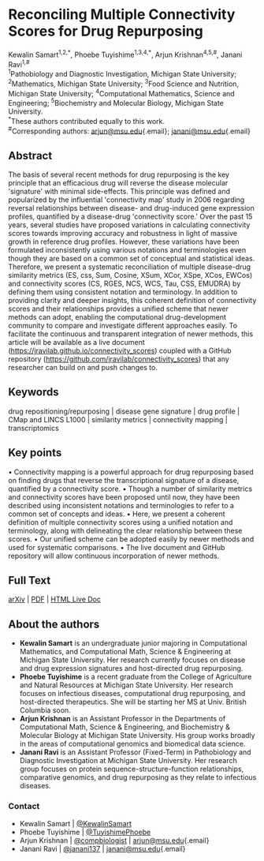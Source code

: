 # Reconciling Multiple Connectivity Scores for Drug Repurposing

Kewalin Samart<sup>1,2,\*</sup>, Phoebe Tuyishime<sup>1,3,4,\*</sup>, Arjun Krishnan<sup>4,5,\#</sup>, Janani Ravi<sup>1,\#</sup> <br> <sup>1</sup>Pathobiology and Diagnostic Investigation, Michigan State University; <sup>2</sup>Mathematics, Michigan State University; <sup>3</sup>Food Science and Nutrition, Michigan State University; <sup>4</sup>Computational Mathematics, Science and Engineering; <sup>5</sup>Biochemistry and Molecular Biology, Michigan State University. <br> <sup>\*</sup>These authors contributed equally to this work. <br> <sup>\#</sup>Corresponding authors: [arjun\@msu.edu](mailto:arjun@msu.edu){.email}; [janani\@msu.edu](mailto:janani@msu.edu){.email}

## Abstract

The basis of several recent methods for drug repurposing is the key principle that an efficacious drug will reverse the disease molecular 'signature' with minimal side-effects. This principle was defined and popularized by the influential 'connectivity map' study in 2006 regarding reversal relationships between disease- and drug-induced gene expression profiles, quantified by a disease-drug 'connectivity score.' Over the past 15 years, several studies have proposed variations in calculating connectivity scores towards improving accuracy and robustness in light of massive growth in reference drug profiles. However, these variations have been formulated inconsistently using various notations and terminologies even though they are based on a common set of conceptual and statistical ideas. Therefore, we present a systematic reconciliation of multiple disease-drug similarity metrics (ES, css, Sum, Cosine, XSum, XCor, XSpe, XCos, EWCos) and connectivity scores (CS, RGES, NCS, WCS, Tau, CSS, EMUDRA) by defining them using consistent notation and terminology. In addition to providing clarity and deeper insights, this coherent definition of connectivity scores and their relationships provides a unified scheme that newer methods can adopt, enabling the computational drug-development community to compare and investigate different approaches easily. To facilitate the continuous and transparent integration of newer methods, this article will be available as a live document (<https://jravilab.github.io/connectivity_scores>) coupled with a GitHub repository (<https://github.com/jravilab/connectivity_scores>) that any researcher can build on and push changes to.

## Keywords

drug repositioning/repurposing \| disease gene signature \| drug profile \| CMap and LINCS L1000 \| similarity metrics \| connectivity mapping \| transcriptomics

## Key points

• Connectivity mapping is a powerful approach for drug repurposing based on finding drugs that reverse the transcriptional signature of a disease, quantified by a connectivity score. • Though a number of similarity metrics and connectivity scores have been proposed until now, they have been described using inconsistent notations and terminologies to refer to a common set of concepts and ideas. • Here, we present a coherent definition of multiple connectivity scores using a unified notation and terminology, along with delineating the clear relationship between these scores. • Our unified scheme can be adopted easily by newer methods and used for systematic comparisons. • The live document and GitHub repository will allow continuous incorporation of newer methods.

## Full Text

[arXiv](https://arxiv.org/abs/2009.09317v3) \| [PDF](https://arxiv.org/pdf/2009.09317v3.pdf) \| [HTML Live Doc](https://jravilab.github.io/connectivity_scores)

## About the authors

-   **Kewalin Samart** is an undergraduate junior majoring in Computational Mathematics, and Computational Math, Science & Engineering at Michigan State University. Her research currently focuses on disease and drug expression signatures and host-directed drug repurposing.
-   **Phoebe Tuyishime** is a recent graduate from the College of Agriculture and Natural Resources at Michigan State University. Her research focuses on infectious diseases, computational drug repurposing, and host-directed therapeutics. She will be starting her MS at Univ. British Columbia soon.
-   **Arjun Krishnan** is an Assistant Professor in the Departments of Computational Math, Science & Engineering, and Biochemistry & Molecular Biology at Michigan State University. His group works broadly in the areas of computational genomics and biomedical data science.
-   **Janani Ravi** is an Assistant Professor (Fixed-Term) in Pathobiology and Diagnostic Investigation at Michigan State University. Her research group focuses on protein sequence-structure-function relationships, comparative genomics, and drug repurposing as they relate to infectious diseases.

### Contact

-   Kewalin Samart \| [@KewalinSamart](//twitter.com/KewalinSamart)
-   Phoebe Tuyishime \| [@TuyishimePhoebe](//twitter.com/TuyishimePhoebe)
-   Arjun Krishnan \| [@compbiologist](//twitter.com/compbiologist) \| [arjun\@msu.edu](mailto:arjun@msu.edu){.email}
-   Janani Ravi \| [@janani137](//twitter.com/janani137) \| [janani\@msu.edu](mailto:janani@msu.edu){.email}
